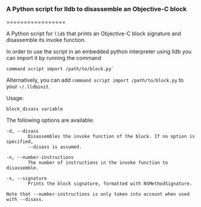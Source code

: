 ### A Python script for lldb to disassemble an Objective-C block
=================

A Python script for `lldb` that prints an Objective-C block signature and disassemble its invoke function.

In order to use the script in an embedded python interpreter using lldb you can import it by running the command

```
command script import /path/to/block.py`
```

Alternatively, you can add `command script import /path/to/block.py` to your `~/.lldbinit`.

Usage:

	block_disass variable

The following options are available:

	-d, --disass
			Disassembles the invoke function of the block. If no option is specified,
			--disass is assumed.
	
	-n, --number-instructions
			The number of instructions in the invoke function to disassemble.
	
	-s, --signature
			Prints the block signature, formatted with NSMethodSignature.
			
	Note that --number-instructions is only taken into account when used with --disass.
